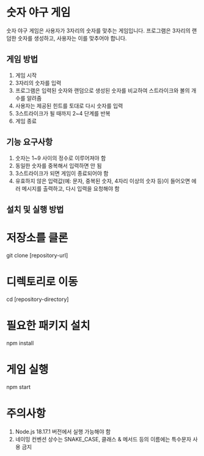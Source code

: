 # 숫자 야구 게임

숫자 야구 게임은 사용자가 3자리의 숫자를 맞추는 게임입니다. 프로그램은 3자리의 랜덤한 숫자를 생성하고, 사용자는 이를 맞추어야 합니다.

## 게임 방법

1. 게임 시작
2. 3자리의 숫자를 입력
3. 프로그램은 입력된 숫자와 랜덤으로 생성된 숫자를 비교하여 스트라이크와 볼의 개수를 알려줌
4. 사용자는 제공된 힌트를 토대로 다시 숫자를 입력
5. 3스트라이크가 될 때까지 2~4 단계를 반복
6. 게임 종료

## 기능 요구사항
1. 숫자는 1~9 사이의 정수로 이루어져야 함
2. 동일한 숫자를 중복해서 입력하면 안 됨
3. 3스트라이크가 되면 게임이 종료되어야 함
4. 유효하지 않은 입력값(예: 문자, 중복된 숫자, 4자리 이상의 숫자 등)이 들어오면 에러 메시지를 출력하고, 다시 입력을 요청해야 함


## 설치 및 실행 방법


# 저장소를 클론
git clone [repository-url]

# 디렉토리로 이동
cd [repository-directory]

# 필요한 패키지 설치
npm install

# 게임 실행
npm start

# 주의사항 
1. Node.js 18.17.1 버전에서 실행 가능해야 함
2. 네이밍 컨벤션 상수는 SNAKE_CASE, 클래스 & 메서드 등의 이름에는 특수문자 사용 금지